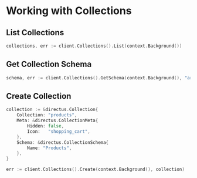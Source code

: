 # Working with Collections

## List Collections
```go
collections, err := client.Collections().List(context.Background())
```

## Get Collection Schema
```go
schema, err := client.Collections().GetSchema(context.Background(), "articles")
```

## Create Collection
```go
collection := &directus.Collection{
    Collection: "products",
    Meta: &directus.CollectionMeta{
        Hidden: false,
        Icon:   "shopping_cart",
    },
    Schema: &directus.CollectionSchema{
        Name: "Products",
    },
}

err := client.Collections().Create(context.Background(), collection)
